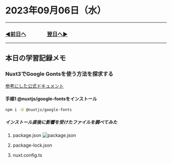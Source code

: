 # 2023年09月06日（水）

---

### [◀️前日へ](https://github.com/yuasys/chatty-journal/blob/main/2023/09/2023-09-05.md)&emsp;&emsp;&emsp;&emsp;[翌日へ▶️](https://github.com/yuasys/chatty-journal/blob/main/2023/09/2023-09-07.md)

---

## 本日の学習記録メモ

### Nuxt3でGoogle Gontsを使う方法を探求する

[参考にした公式ドキュメント](https://google-fonts.nuxtjs.org/)

#### 手順1 @nuxtjs/google-fontsをインストール

```bash
npm i -D @nuxtjs/google-fonts
```

##### インストール直後に影響を受けたファイルを調べてみた

1. package.json
![package.json](../../images/Monosnap%20package.json%20—%20nuxt-sample%202023-09-06%2004-23-12.png)

2. package-lock.json
3. nuxt.config.ts
